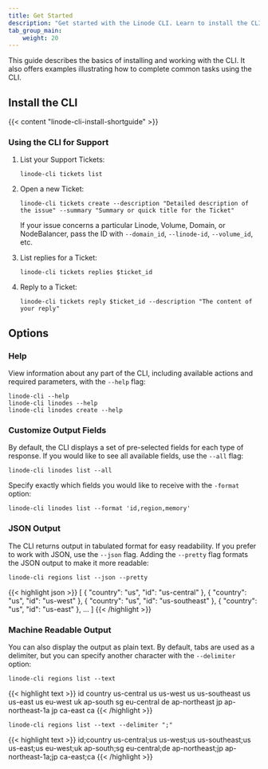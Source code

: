```yaml
---
title: Get Started
description: "Get started with the Linode CLI. Learn to install the CLI and customize output fields."
tab_group_main:
    weight: 20
---
```


This guide describes the basics of installing and working with the CLI. It also offers examples illustrating how to complete common tasks using the CLI.

## Install the CLI

{{< content "linode-cli-install-shortguide" >}}

### Using the CLI for Support

1.  List your Support Tickets:

        linode-cli tickets list

1.  Open a new Ticket:

        linode-cli tickets create --description "Detailed description of the issue" --summary "Summary or quick title for the Ticket"

    If your issue concerns a particular Linode, Volume, Domain, or NodeBalancer, pass the ID with `--domain_id`, `--linode-id`, `--volume_id`, etc.

1.  List replies for a Ticket:

        linode-cli tickets replies $ticket_id

1.  Reply to a Ticket:

        linode-cli tickets reply $ticket_id --description "The content of your reply"


## Options

### Help

View information about any part of the CLI, including available actions and required parameters, with the `--help` flag:

    linode-cli --help
    linode-cli linodes --help
    linode-cli linodes create --help


### Customize Output Fields

By default, the CLI displays a set of pre-selected fields for each type of response. If you would like to see all available fields, use the `--all` flag:

    linode-cli linodes list --all

Specify exactly which fields you would like to receive with the `-format` option:

    linode-cli linodes list --format 'id,region,memory'


### JSON Output

The CLI returns output in tabulated format for easy readability. If you prefer to work with JSON, use the `--json` flag. Adding the `--pretty` flag formats the JSON output to make it more readable:

    linode-cli regions list --json --pretty

{{< highlight json >}}
[
  {
    "country": "us",
    "id": "us-central"
  },
  {
    "country": "us",
    "id": "us-west"
  },
  {
    "country": "us",
    "id": "us-southeast"
  },
  {
    "country": "us",
    "id": "us-east"
  },
  ...
]
{{< /highlight >}}


### Machine Readable Output

You can also display the output as plain text. By default, tabs are used as a delimiter, but you can specify another character with the `--delimiter` option:

    linode-cli regions list --text

{{< highlight text >}}
id	country
us-central	us
us-west	us
us-southeast	us
us-east	us
eu-west	uk
ap-south	sg
eu-central	de
ap-northeast	jp
ap-northeast-1a	jp
ca-east         ca
{{< /highlight >}}

    linode-cli regions list --text --delimiter ";"

{{< highlight text >}}
id;country
us-central;us
us-west;us
us-southeast;us
us-east;us
eu-west;uk
ap-south;sg
eu-central;de
ap-northeast;jp
ap-northeast-1a;jp
ca-east;ca
{{< /highlight >}}
